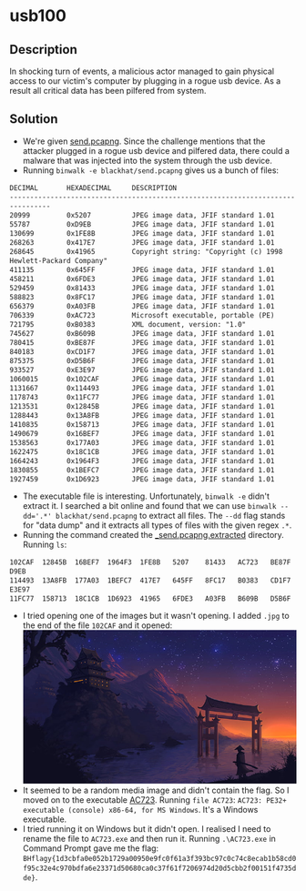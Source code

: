 # usb100
## Description
In shocking turn of events, a malicious actor managed to gain physical access to our victim's computer by plugging in a rogue usb device. As a result all critical data has been pilfered from system.
## Solution
- We're given [send.pcapng](blackhat/send.pcapng). Since the challenge mentions that the attacker plugged in a rogue usb device and pilfered data, there could a malware that was injected into the system through the usb device.
- Running `binwalk -e blackhat/send.pcapng` gives us a bunch of files:
```
DECIMAL       HEXADECIMAL     DESCRIPTION
--------------------------------------------------------------------------------
20999         0x5207          JPEG image data, JFIF standard 1.01
55787         0xD9EB          JPEG image data, JFIF standard 1.01
130699        0x1FE8B         JPEG image data, JFIF standard 1.01
268263        0x417E7         JPEG image data, JFIF standard 1.01
268645        0x41965         Copyright string: "Copyright (c) 1998 Hewlett-Packard Company"
411135        0x645FF         JPEG image data, JFIF standard 1.01
458211        0x6FDE3         JPEG image data, JFIF standard 1.01
529459        0x81433         JPEG image data, JFIF standard 1.01
588823        0x8FC17         JPEG image data, JFIF standard 1.01
656379        0xA03FB         JPEG image data, JFIF standard 1.01
706339        0xAC723         Microsoft executable, portable (PE)
721795        0xB0383         XML document, version: "1.0"
745627        0xB609B         JPEG image data, JFIF standard 1.01
780415        0xBE87F         JPEG image data, JFIF standard 1.01
840183        0xCD1F7         JPEG image data, JFIF standard 1.01
875375        0xD5B6F         JPEG image data, JFIF standard 1.01
933527        0xE3E97         JPEG image data, JFIF standard 1.01
1060015       0x102CAF        JPEG image data, JFIF standard 1.01
1131667       0x114493        JPEG image data, JFIF standard 1.01
1178743       0x11FC77        JPEG image data, JFIF standard 1.01
1213531       0x12845B        JPEG image data, JFIF standard 1.01
1288443       0x13A8FB        JPEG image data, JFIF standard 1.01
1410835       0x158713        JPEG image data, JFIF standard 1.01
1490679       0x16BEF7        JPEG image data, JFIF standard 1.01
1538563       0x177A03        JPEG image data, JFIF standard 1.01
1622475       0x18C1CB        JPEG image data, JFIF standard 1.01
1664243       0x1964F3        JPEG image data, JFIF standard 1.01
1830855       0x1BEFC7        JPEG image data, JFIF standard 1.01
1927459       0x1D6923        JPEG image data, JFIF standard 1.01
```
- The executable file is interesting. Unfortunately, `binwalk -e` didn't extract it. I searched a bit online and found that we can use `binwalk --dd='.*' blackhat/send.pcapng` to extract all files. The `--dd` flag stands for "data dump" and it extracts all types of files with the given regex `.*`.
- Running the command created the [_send.pcapng.extracted](blackhat/_send.pcapng.extracted/) directory. Running `ls`:
```
102CAF  12845B  16BEF7  1964F3  1FE8B   5207    81433   AC723   BE87F   D9EB
114493  13A8FB  177A03  1BEFC7  417E7   645FF   8FC17   B0383   CD1F7   E3E97
11FC77  158713  18C1CB  1D6923  41965   6FDE3   A03FB   B609B   D5B6F
```
- I tried opening one of the images but it wasn't opening. I added `.jpg` to the end of the file `102CAF` and it opened: ![1](blackhat/_send.pcapng.extracted/102CAF.jpg)
- It seemed to be a random media image and didn't contain the flag. So I moved on to the executable [AC723](blackhat/_send.pcapng.extracted/AC723). Running `file AC723`: `AC723: PE32+ executable (console) x86-64, for MS Windows`. It's a Windows executable. 
- I tried running it on Windows but it didn't open. I realised I need to rename the file to `AC723.exe` and then run it. Running `.\AC723.exe` in Command Prompt gave me the flag: `BHflagy{1d3cbfa0e052b1729a00950e9fc0f61a3f393bc97c0c74c8ecab1b58cd0f95c32e4c970bdfa6e23371d50680ca0c37f61f7206974d20d5cbb2f00151f4735dde}`.